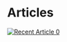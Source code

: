 # Articles

<a target="_blank" href="https://medium.com/@okansungur/grpc-springboot-tutorial-fbc0c0a60780"><img src="https://github-readme-medium-recent-article.vercel.app/medium/@imantumorang/0" alt="Recent Article 0">

